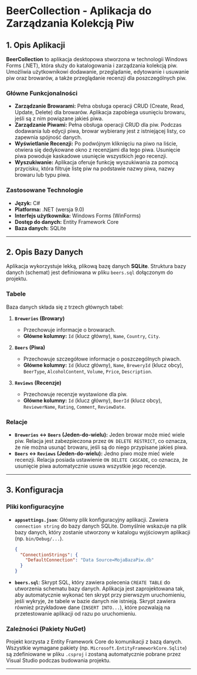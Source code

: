 # BeerCollection - Aplikacja do Zarządzania Kolekcją Piw

## 1. Opis Aplikacji

**BeerCollection** to aplikacja desktopowa stworzona w technologii Windows Forms (.NET), która służy do katalogowania i zarządzania kolekcją piw. Umożliwia użytkownikowi dodawanie, przeglądanie, edytowanie i usuwanie piw oraz browarów, a także przeglądanie recenzji dla poszczególnych piw.

### Główne Funkcjonalności
* **Zarządzanie Browarami:** Pełna obsługa operacji CRUD (Create, Read, Update, Delete) dla browarów. Aplikacja zapobiega usunięciu browaru, jeśli są z nim powiązane jakieś piwa.
* **Zarządzanie Piwami:** Pełna obsługa operacji CRUD dla piw. Podczas dodawania lub edycji piwa, browar wybierany jest z istniejącej listy, co zapewnia spójność danych.
* **Wyświetlanie Recenzji:** Po podwójnym kliknięciu na piwo na liście, otwiera się dedykowane okno z recenzjami dla tego piwa. Usunięcie piwa powoduje kaskadowe usunięcie wszystkich jego recenzji.
* **Wyszukiwanie:** Aplikacja oferuje funkcję wyszukiwania za pomocą przycisku, która filtruje listę piw na podstawie nazwy piwa, nazwy browaru lub typu piwa.

### Zastosowane Technologie
* **Język:** C#
* **Platforma:** .NET (wersja 9.0)
* **Interfejs użytkownika:** Windows Forms (WinForms)
* **Dostęp do danych:** Entity Framework Core
* **Baza danych:** SQLite

---

## 2. Opis Bazy Danych

Aplikacja wykorzystuje lekką, plikową bazę danych **SQLite**. Struktura bazy danych (schemat) jest definiowana w pliku `beers.sql` dołączonym do projektu.

### Tabele
Baza danych składa się z trzech głównych tabel:

1.  **`Breweries` (Browary)**
    * Przechowuje informacje o browarach.
    * **Główne kolumny:** `Id` (klucz główny), `Name`, `Country`, `City`.

2.  **`Beers` (Piwa)**
    * Przechowuje szczegółowe informacje o poszczególnych piwach.
    * **Główne kolumny:** `Id` (klucz główny), `Name`, `BreweryId` (klucz obcy), `BeerType`, `AlcoholContent`, `Volume`, `Price`, `Description`.

3.  **`Reviews` (Recenzje)**
    * Przechowuje recenzje wystawione dla piw.
    * **Główne kolumny:** `Id` (klucz główny), `BeerId` (klucz obcy), `ReviewerName`, `Rating`, `Comment`, `ReviewDate`.

### Relacje
* **`Breweries` ↔ `Beers` (Jeden-do-wielu):** Jeden browar może mieć wiele piw. Relacja jest zabezpieczona przez `ON DELETE RESTRICT`, co oznacza, że nie można usunąć browaru, jeśli są do niego przypisane jakieś piwa.
* **`Beers` ↔ `Reviews` (Jeden-do-wielu):** Jedno piwo może mieć wiele recenzji. Relacja posiada ustawienie `ON DELETE CASCADE`, co oznacza, że usunięcie piwa automatycznie usuwa wszystkie jego recenzje.

---

## 3. Konfiguracja

### Pliki konfiguracyjne
* **`appsettings.json`**: Główny plik konfiguracyjny aplikacji. Zawiera `connection string` do bazy danych SQLite. Domyślnie wskazuje na plik bazy danych, który zostanie utworzony w katalogu wyjściowym aplikacji (np. `bin/Debug/...`).
    ```json
    {
      "ConnectionStrings": {
        "DefaultConnection": "Data Source=MojaBazaPiw.db"
      }
    }
    ```
* **`beers.sql`**: Skrypt SQL, który zawiera polecenia `CREATE TABLE` do utworzenia schematu bazy danych. Aplikacja jest zaprojektowana tak, aby automatycznie wykonać ten skrypt przy pierwszym uruchomieniu, jeśli wykryje, że tabele w bazie danych nie istnieją. Skrypt zawiera również przykładowe dane (`INSERT INTO...`), które pozwalają na przetestowanie aplikacji od razu po uruchomieniu.

### Zależności (Pakiety NuGet)
Projekt korzysta z Entity Framework Core do komunikacji z bazą danych. Wszystkie wymagane pakiety (np. `Microsoft.EntityFrameworkCore.Sqlite`) są zdefiniowane w pliku `.csproj` i zostaną automatycznie pobrane przez Visual Studio podczas budowania projektu.

---
